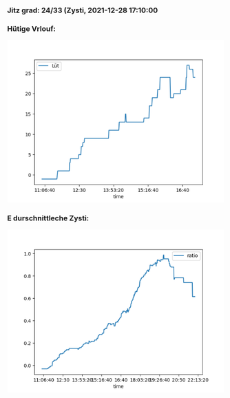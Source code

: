 ### Jitz grad: 24/33 (Zysti, 2021-12-28 17:10:00

### Hütige Vrlouf:
![Graph](Today.png)

### E durschnittleche Zysti:
![Graph](Zysti.png)